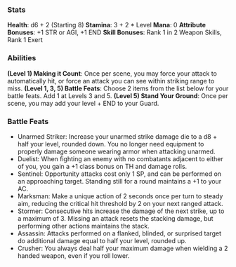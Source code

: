 ### Stats
**Health**: d6 + 2 (Starting 8)
**Stamina**: 3 + 2 * Level
**Mana**: 0
**Attribute Bonuses**: +1 STR or AGI, +1 END
**Skill Bonuses**: Rank 1 in 2 Weapon Skills, Rank 1 Exert

### Abilities
**(Level 1) Making it Count**: Once per scene, you may force your attack to automatically hit, or force an attack you can see within striking range to miss.
**(Level 1, 3, 5) Battle Feats**: Choose 2 items from the list below for your battle feats. Add 1 at Levels 3 and 5.
**(Level 5) Stand Your Ground**: Once per scene, you may add your level + END to your Guard.

### Battle Feats
- Unarmed Striker: Increase your unarmed strike damage die to a d8 + half your level, rounded down. You no longer need equipment to properly damage someone wearing armor when attacking unarmed.
- Duelist: When fighting an enemy with no combatants adjacent to either of you, you gain a +1 class bonus on TH and damage rolls.
- Sentinel: Opportunity attacks cost only 1 SP, and can be performed on an approaching target. Standing still for a round maintains a +1 to your AC.
- Marksman: Make a unique action of 2 seconds once per turn to steady aim, reducing the critical hit threshold by 2 on your next ranged attack.
- Stormer: Consecutive hits increase the damage of the next strike, up to a maximum of 3. Missing an attack resets the stacking damage, but performing other actions maintains the stack.
- Assassin: Attacks performed on a flanked, blinded, or surprised target do additional damage equal to half your level, rounded up.
- Crusher: You always deal half your maximum damage when wielding a 2 handed weapon, even if you roll lower.